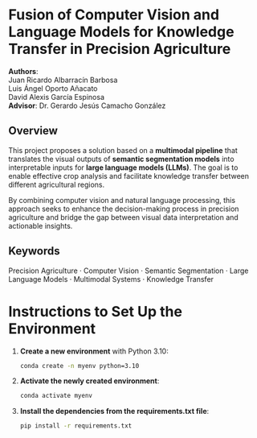 # Fusion of Computer Vision and Language Models for Knowledge Transfer in Precision Agriculture

**Authors**:  
Juan Ricardo Albarracín Barbosa  
Luis Ángel Oporto Añacato  
David Alexis García Espinosa  
**Advisor**: Dr. Gerardo Jesús Camacho González

## Overview

This project proposes a solution based on a **multimodal pipeline** that translates the visual outputs of **semantic segmentation models** into interpretable inputs for **large language models (LLMs)**. The goal is to enable effective crop analysis and facilitate knowledge transfer between different agricultural regions.

By combining computer vision and natural language processing, this approach seeks to enhance the decision-making process in precision agriculture and bridge the gap between visual data interpretation and actionable insights.


## Keywords

Precision Agriculture · Computer Vision · Semantic Segmentation · Large Language Models · Multimodal Systems · Knowledge Transfer

# Instructions to Set Up the Environment

1. **Create a new environment** with Python 3.10:
   ```bash
   conda create -n myenv python=3.10

2. **Activate the newly created environment**:
    ```bash
    conda activate myenv

3. **Install the dependencies from the requirements.txt file**:
    ```bash
    pip install -r requirements.txt

